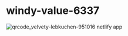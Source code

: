 # windy-value-6337

![qrcode_velvety-lebkuchen-951016 netlify app](https://user-images.githubusercontent.com/106810850/208177040-7ed38c2e-3a34-45b8-a70d-73660af0b938.png)
